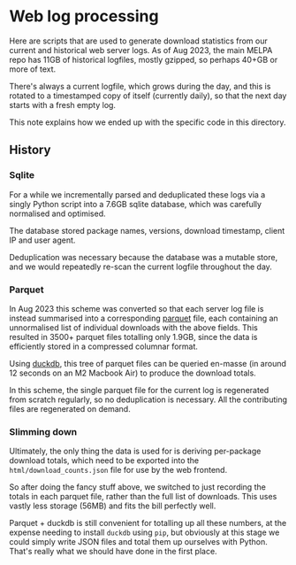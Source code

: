 # Web log processing

Here are scripts that are used to generate download statistics from
our current and historical web server logs. As of Aug 2023, the main
MELPA repo has 11GB of historical logfiles, mostly gzipped, so perhaps
40+GB or more of text.

There's always a current logfile, which grows during the day, and this
is rotated to a timestamped copy of itself (currently daily), so that
the next day starts with a fresh empty log.

This note explains how we ended up with the specific code in this
directory.

## History

### Sqlite

For a while we incrementally parsed and deduplicated these logs via a
singly Python script into a 7.6GB sqlite database, which was carefully
normalised and optimised.

The database stored package names, versions, download timestamp,
client IP and user agent.

Deduplication was necessary because the database was a mutable store,
and we would repeatedly re-scan the current logfile throughout the
day.

### Parquet

In Aug 2023 this scheme was converted so that each server log file is
instead summarised into a corresponding
[parquet](https://parquet.apache.org/) file, each containing an
unnormalised list of individual downloads with the above fields. This
resulted in 3500+ parquet files totalling only 1.9GB, since the data
is efficiently stored in a compressed columnar format.

Using [duckdb](https://duckdb.org), this tree of parquet files can be
queried en-masse (in around 12 seconds on an M2 Macbook Air) to
produce the download totals.

In this scheme, the single parquet file for the current log is
regenerated from scratch regularly, so no deduplication is
necessary. All the contributing files are regenerated on demand.

### Slimming down

Ultimately, the only thing the data is used for is deriving
per-package download totals, which need to be exported into the
`html/download_counts.json` file for use by the web frontend.

So after doing the fancy stuff above, we switched to just recording
the totals in each parquet file, rather than the full list of
downloads. This uses vastly less storage (56MB) and fits the
bill perfectly well.

Parquet + duckdb is still convenient for totalling up all these
numbers, at the expense needing to install `duckdb` using `pip`, but
obviously at this stage we could simply write JSON files and total
them up ourselves with Python. That's really what we should have
done in the first place.
